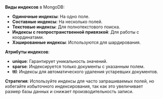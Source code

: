 **Виды индексов** в MongoDB:

- **Одиночные индексы**: На одно поле.
- **Составные индексы**: На несколько полей.
- **Текстовые индексы**: Для полнотекстового поиска.
- **Индексы с геопространственной привязкой**: Для работы с координатами.
- **Хэшированные индексы**: Используются для шардирования.

**Атрибуты индексов**:

- **unique**: Гарантирует уникальность значений.
- **sparse**: Индексируется только документы с указанным полем.
- **ttl**: Индексы для автоматического удаления устаревших документов.

**Стратегия**: Используйте индексы для часто запрашиваемых полей, но избегайте избыточного индексирования, так как это увеличивает размер базы данных и снижает производительность записи.